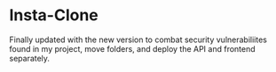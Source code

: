 # Insta-Clone

Finally updated with the new version to combat security vulnerabiliites found in my project, move folders, and deploy the API and frontend separately.
